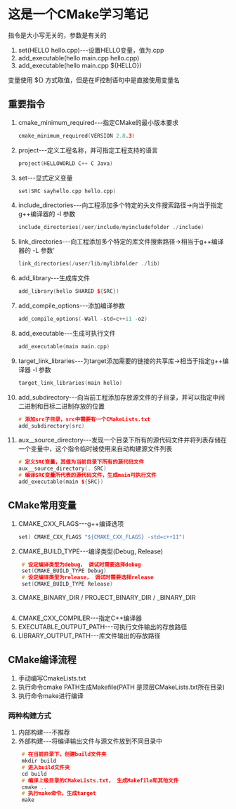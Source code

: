 # 这是一个CMake学习笔记

指令是大小写无关的，参数是有关的
1. set(HELLO hello.cpp)---设置HELLO变量，值为.cpp
2. add_executable(hello main.cpp hello.cpp)
3. add_executable(hello main.cpp ${HELLO})
   
变量使用 ${} 方式取值，但是在IF控制语句中是直接使用变量名

## 重要指令
1. cmake_minimum_required---指定CMake的最小版本要求
   ```cpp
   cmake_minimum_required(VERSION 2.8.3)
   ```
    
2. project---定义工程名称，并可指定工程支持的语言
   ```cpp
   project(HELLOWORLD C++ C Java)
   ```
3. set---显式定义变量
   ```cpp
   set(SRC sayhello.cpp hello.cpp)
   ```
4. include_directories---向工程添加多个特定的头文件搜索路径->向当于指定g++编译器的 -I 参数
   ```cpp
   include_directories(/uer/include/myincludefolder ./include)
   ```
5. link_directories---向工程添加多个特定的库文件搜索路径->相当于g++编译器的 -L 参数‘
   ```cpp
   link_directories(/user/lib/mylibfolder ./lib)
   ```
6. add_library---生成库文件
   ```cpp
   add_library(hello SHARED ${SRC})
   ```
7. add_compile_options---添加编译参数
   ```cpp
   add_compile_options(-Wall -std=c++11 -o2)
   ```
8. add_executable---生成可执行文件
   ```cpp
   add_executable(main main.cpp)
   ```
9. target_link_libraries---为target添加需要的链接的共享库->相当于指定g++编译器 -l 参数
    ```cpp
    target_link_libraries(main hello)
    ```
10. add_subdirectory---向当前工程添加存放源文件的子目录，并可以指定中间二进制和目标二进制存放的位置
    ```cpp
    # 添加src子目录，src中需要有一个CMakeLists.txt
    add_subdirectory(src)
    ```
11. aux__source_directory---发现一个目录下所有的源代码文件并将列表存储在一个变量中，这个指令临时被使用来自动构建源文件列表
    ```cpp
    # 定义SRC变量，其值为当前目录下所有的源代码文件
    aux__source_directory(. SRC)
    # 编译SRC变量所代表的源代码文件，生成main可执行文件
    add_executable(main ${SRC})
    ```
## CMake常用变量
1. CMAKE_CXX_FLAGS---g++编译选项
   ```cpp
   set( CMAKE_CXX_FLAGS "${CMAKE_CXX_FLAGS} -std=c++11")
   ```
2. CMAKE_BUILD_TYPE---编译类型(Debug, Release)
   ```cpp
    # 设定编译类型为debug， 调试时需要选择debug
    set(CMAKE_BUILD_TYPE Debug)
    # 设定编译类型为release， 调试时需要选择release
    set(CMAKE_BUILD_TYPE Release)
   ```
3. CMAKE_BINARY_DIR / PROJECT_BINARY_DIR / <projectname>_BINARY_DIR
   ```cpp
   
   ```
4. CMAKE_CXX_COMPILER---指定C++编译器
5. EXECUTABLE_OUTPUT_PATH---可执行文件输出的存放路径
6. LIBRARY_OUTPUT_PATH---库文件输出的存放路径
   
## CMake编译流程
1. 手动编写CmakeLists.txt
2. 执行命令cmake PATH生成Makefile(PATH 是顶层CMakeLists.txt所在目录)
3. 执行命令make进行编译

### 两种构建方式
1. 内部构建---不推荐
2. 外部构建---将编译输出文件与源文件放到不同目录中
   ```cpp
    # 在当前目录下，创建build文件夹
    mkdir build
    # 进入build文件夹
    cd build 
    # 编译上级目录的CMakeLists.txt， 生成Makefile和其他文件
    cmake ..
    # 执行make命令，生成target
    make
   ```